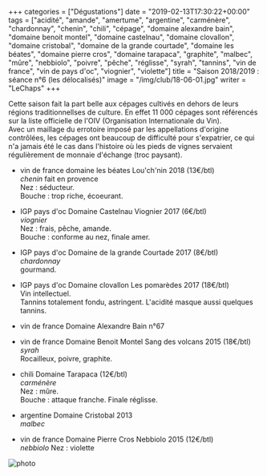 +++
categories = ["Dégustations"]
date = "2019-02-13T17:30:22+00:00"
tags = ["acidité", "amande", "amertume", "argentine", "carménère", "chardonnay", "chenin", "chili", "cépage", "domaine alexandre bain", "domaine benoit montel", "domaine castelnau", "domaine clovallon", "domaine cristobal", "domaine de la grande courtade", "domaine les béates", "domaine pierre cros", "domaine tarapaca", "graphite", "malbec", "mûre", "nebbiolo", "poivre", "pêche", "réglisse", "syrah", "tannins", "vin de france", "vin de pays d'oc", "viognier", "violette"] 
title = "Saison 2018/2019 : séance n°6 (les délocalisés)"
image = "/img/club/18-06-01.jpg"
writer = "LeChaps"
+++

Cette saison fait la part belle aux cépages cultivés en dehors de leurs régions traditionnellses de culture.
En effet 11 000 cépages sont référencés sur la liste officielle de l'OIV (Organisation Internationale du Vin).  
Avec un maillage du errotoire imposé par les appellations d'origine contrôlées, les cépages ont beaucoup de difficulté pour s'expatrier, ce qui n'a jamais été le cas dans l'histoire où les pieds de vignes servaient régulièrement de monnaie d'échange (troc paysant).  

* vin de france domaine les béates Lou'ch'nin 2018 (13€/btl)  
_chenin_ fait en provence  
Nez : séducteur.  
Bouche : trop riche, écoeurant.

* IGP pays d'oc Domaine Castelnau Viognier 2017 (6€/btl)  
_viognier_  
Nez : frais, pêche, amande.  
Bouche : conforme au nez, finale amer.

* IGP pays d'oc Domaine de la grande Courtade 2017 (8€/btl)  
_chardonnay_  
gourmand.

* IGP pays d'oc Domaine clovallon Les pomarèdes 2017 (18€/btl)  
Vin intellectuel.  
Tannins totalement fondu, astringent. L'acidité masque aussi quelques tannins.

* vin de france Domaine Alexandre Bain n°67

* vin de france Domaine Benoit Montel Sang des volcans 2015 (18€/btl)  
_syrah_  
Rocailleux, poivre, graphite.

* chili Domaine Tarapaca (12€/btl) <i class="fa fa-plus-circle"></i>  
_carménère_  
Nez : mûre.  
Bouche : attaque franche. Finale réglisse.

* argentine Domaine Cristobal 2013  
_malbec_

* vin de france Domaine Pierre Cros Nebbiolo 2015 (12€/btl)  
_nebbiolo_
Nez : violette

![photo][1]

[1]: /img/club/18-06-01.jpg
